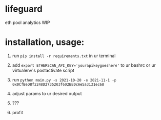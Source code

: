 # lifeguard
eth pool analytics WIP

# installation, usage:
1. run `pip install -r requirements.txt` in ur terminal

2. add `export ETHERSCAN_API_KEY='yourapikeygoeshere'` to ur bashrc or ur virtualenv's postactivate script

3. run `python main.py -s 2021-10-20 -e 2021-11-1 -p 0x0CfBeD8f2248D2735203f602BE0cAe5a3131ec68`

4. adjust params to ur desired output

5. ???

6. profit
